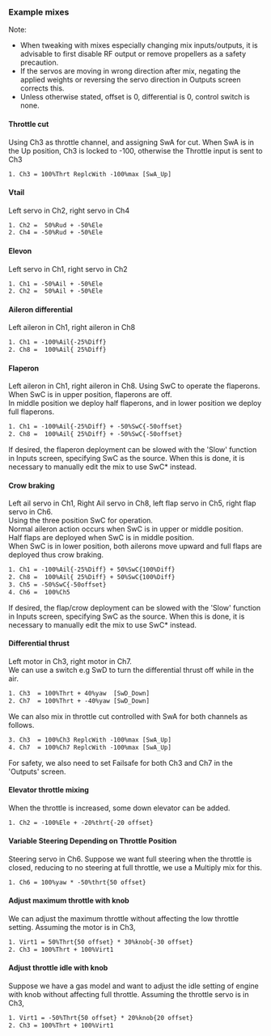 ### Example mixes
Note:
- When tweaking with mixes especially changing mix inputs/outputs, it is advisable to first disable RF output or remove propellers as a safety precaution. 
- If the servos are moving in wrong direction after mix, negating the applied weights or reversing the servo direction in Outputs screen corrects this.
- Unless otherwise stated, offset is 0, differential is 0, control switch is none. 

#### Throttle cut
Using Ch3 as throttle channel, and assigning SwA for cut. When SwA is in the Up position, Ch3 is locked to -100, otherwise the Throttle input is sent to Ch3
```txt
1. Ch3 = 100%Thrt ReplcWith -100%max [SwA_Up]
```
#### Vtail
Left servo in Ch2, right servo in Ch4
```txt
1. Ch2 =  50%Rud + -50%Ele
2. Ch4 = -50%Rud + -50%Ele
```
#### Elevon
Left servo in Ch1, right servo in Ch2
```txt
1. Ch1 = -50%Ail + -50%Ele
2. Ch2 =  50%Ail + -50%Ele
```
#### Aileron differential
Left aileron in Ch1, right aileron in Ch8
```txt
1. Ch1 = -100%Ail{-25%Diff}
2. Ch8 =  100%Ail{ 25%Diff}
```
#### Flaperon
Left aileron in Ch1, right aileron in Ch8. Using SwC to operate the flaperons. 
<br>When SwC is in upper position, flaperons are off. 
<br>In middle position we deploy half flaperons, and in lower position we deploy full flaperons.
```txt
1. Ch1 = -100%Ail{-25%Diff} + -50%SwC{-50offset}
2. Ch8 =  100%Ail{ 25%Diff} + -50%SwC{-50offset}
```
If desired, the flaperon deployment can be slowed with the 'Slow' function in Inputs screen, specifying 
SwC as the source. When this is done, it is necessary to manually edit the mix to use SwC* instead.

#### Crow braking 
Left ail servo in Ch1, Right Ail servo in Ch8, left flap servo in Ch5, right flap servo in Ch6.
<br>Using the three position SwC for operation. 
<br>Normal aileron action occurs when SwC is in upper or middle position. 
<br>Half flaps are deployed when SwC is in middle position.
<br>When SwC is in lower position, both ailerons move upward and full flaps are deployed
thus crow braking.
```txt
1. Ch1 = -100%Ail{-25%Diff} + 50%SwC{100%Diff}
2. Ch8 =  100%Ail{ 25%Diff} + 50%SwC{100%Diff}
3. Ch5 = -50%SwC{-50offset}
4. Ch6 =  100%Ch5
```
If desired, the flap/crow deployment can be slowed with the 'Slow' function in Inputs screen, specifying 
SwC as the source. When this is done, it is necessary to manually edit the mix to use SwC* instead.

#### Differential thrust
Left motor in Ch3, right motor in Ch7. 
<br>We can use a switch e.g SwD to turn the differential thrust off while in the air.
```txt
1. Ch3  = 100%Thrt + 40%yaw  [SwD_Down]  
2. Ch7  = 100%Thrt + -40%yaw [SwD_Down]
``` 
We can also mix in throttle cut controlled with SwA for both channels as follows.
```txt
3. Ch3  = 100%Ch3 ReplcWith -100%max [SwA_Up]  
4. Ch7  = 100%Ch7 ReplcWith -100%max [SwA_Up]
```
For safety, we also need to set Failsafe for both Ch3 and Ch7 in the 'Outputs' screen.

#### Elevator throttle mixing
When the throttle is increased, some down elevator can be added. 
```txt
1. Ch2 = -100%Ele + -20%thrt{-20 offset}
```
#### Variable Steering Depending on Throttle Position
Steering servo in Ch6. Suppose we want full steering when the throttle is closed, reducing to no steering at full throttle, we use a Multiply mix for this. 
```txt
1. Ch6 = 100%yaw * -50%thrt{50 offset}
```
#### Adjust maximum throttle with knob
We can adjust the maximum throttle without affecting the low throttle setting.
Assuming the motor is in Ch3,
```txt
1. Virt1 = 50%Thrt{50 offset} * 30%knob{-30 offset}
2. Ch3 = 100%Thrt + 100%Virt1
```
#### Adjust throttle idle with knob
Suppose we have a gas model and want to adjust the idle setting of engine with knob without affecting full throttle.
Assuming the throttle servo is in Ch3,
```txt
1. Virt1 = -50%Thrt{50 offset} * 20%knob{20 offset}
2. Ch3 = 100%Thrt + 100%Virt1
```
